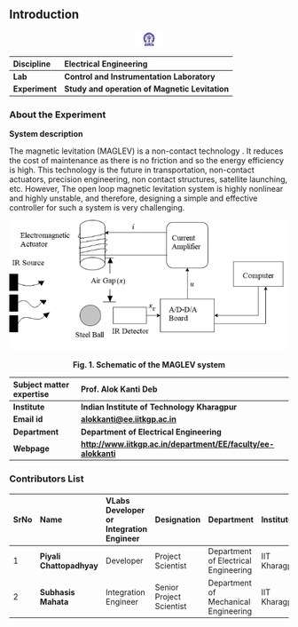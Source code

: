 ## Introduction

<div align="center">
<img src="experiment/images/iitkgp.png" width="10%">
</div>

<b>Discipline | <b> Electrical Engineering 
:--|:--|
<b> Lab | <b> **Control and Instrumentation Laboratory**
<b> Experiment|     <b> **Study and operation of Magnetic Levitation**


### About the Experiment 
**System description**

The magnetic levitation (MAGLEV) is a non-contact technology . It reduces the cost of maintenance as there is no friction and so the energy efficiency is high. This technology is the future in transportation, non-contact actuators, precision engineering, non contact structures, satellite launching, etc. However, The open loop magnetic levitation system is highly nonlinear and highly unstable, and therefore, designing a simple and effective controller for such a system is very challenging.

					
<div align="center">
<img class="img-fluid"  src="experiment/images/intro.png" alt="">

 <b>Fig. 1. Schematic of the MAGLEV system</b>
</div>


<b>Subject matter expertise | <b> **Prof. Alok Kanti Deb**
:--|:--|
<b> Institute | <b>  **Indian Institute of Technology Kharagpur**
<b> Email id|     <b>  **alokkanti@ee.iitkgp.ac.in**
<b> Department |  **Department of Electrical Engineering**
<b>Webpage| <b> http://www.iitkgp.ac.in/department/EE/faculty/ee-alokkanti

### Contributors List

SrNo | Name | VLabs Developer or Integration Engineer | Designation | Department| Institute
:--|:--|:--|:--|:--|:--|
1 | **Piyali Chattopadhyay** | Developer | Project Scientist | Department of Electrical Engineering | IIT Kharagpur | 
2 | **Subhasis Mahata** | Integration Engineer | Senior Project Scientist | Department of Mechanical Engineering | IIT Kharagpur |
